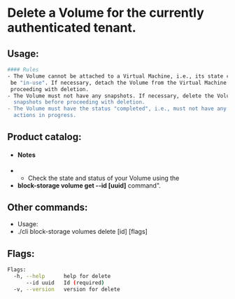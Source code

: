 # Delete a Volume for the currently authenticated tenant.

## Usage:
```bash
#### Rules
- The Volume cannot be attached to a Virtual Machine, i.e., its state cannot
 be "in-use". If necessary, detach the Volume from the Virtual Machine before
 proceeding with deletion.
- The Volume must not have any snapshots. If necessary, delete the Volume's
  snapshots before proceeding with deletion.
- The Volume must have the status "completed", i.e., must not have any
  actions in progress.
```

## Product catalog:
- #### Notes
- - Check the state and status of your Volume using the
- **block-storage volume get --id [uuid]** command".

## Other commands:
- Usage:
- ./cli block-storage volumes delete [id] [flags]

## Flags:
```bash
Flags:
  -h, --help      help for delete
      --id uuid   Id (required)
  -v, --version   version for delete
```

